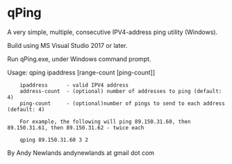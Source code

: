 # qPing

A very simple, multiple, consecutive IPV4-address ping utility (Windows).

Build using MS Visual Studio 2017 or later.

Run qPing.exe, under Windows command prompt.

Usage:
        qping ipaddress [range-count [ping-count]]

        ipaddress      - valid IPV4 address
        address-count  - (optional) number of addresses to ping (default: 4)
        ping-count     - (optional)number of pings to send to each address (default: 4)

        For example, the following will ping 89.150.31.60, then 89.150.31.61, then 89.150.31.62 - twice each

        qping 89.150.31.60 3 2
        
        
 By Andy Newlands
 andynewlands at gmail dot com
